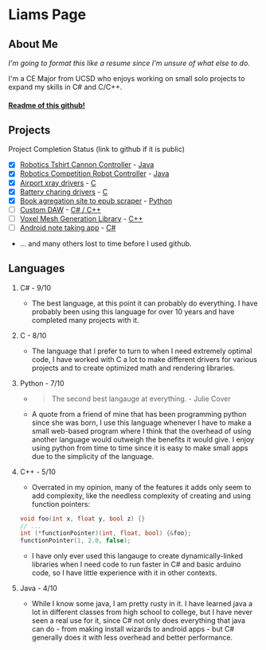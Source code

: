 # Liams Page
## About Me
*I'm going to format this like a resume since I'm unsure of what else to do.* 

I'm a CE Major from UCSD who enjoys working on small solo projects to expand my skills in C# and C/C++.
#### [Readme of this github!](README.md)

## Projects
Project Completion Status (link to github if it is public)
- [x] [Robotics Tshirt Cannon Controller](https://github.com/AlphaKnights/Tshirt-Cannon-2020) - [Java](https://github.com/liamgolly/CSE110-Lab1/blob/main/index.md#languages)
- [x] [Robotics Competition Robot Controller](https://github.com/liamgolly/Robot-Code) - [Java](https://github.com/liamgolly/CSE110-Lab1/blob/main/index.md#languages)
- [x] [Airport xray drivers]() - [C](https://github.com/liamgolly/CSE110-Lab1/blob/main/index.md#languages)
- [x] [Battery charing drivers]() - [C](https://github.com/liamgolly/CSE110-Lab1/blob/main/index.md#languages)
- [x] [Book agregation site to epub scraper]() - [Python](https://github.com/liamgolly/CSE110-Lab1/blob/main/index.md#languages)
- [ ] [Custom DAW](https://github.com/liamgolly/ECE-45-DAW) - [C# / C++](https://github.com/liamgolly/CSE110-Lab1/blob/main/index.md#languages)
- [ ] [Voxel Mesh Generation Library]() - [C++](https://github.com/liamgolly/CSE110-Lab1/blob/main/index.md#languages)
- [ ] [Android note taking app]() - [C#](https://github.com/liamgolly/CSE110-Lab1/blob/main/index.md#languages)
- ... and many others lost to time before I used github.
## Languages

1. C# - 9/10
   - The best language, at this point it can probably do everything. I have probably been using this language for over 10 years and have completed many projects with it.
  
2. C - 8/10
   - The language that I prefer to turn to when I need extremely optimal code, I have worked with C a lot to make different drivers for various projects and to create optimized math and rendering libraries. 
  
3. Python - 7/10
   - >The second best langauge at everything. - Julie Cover
 
   - A quote from a friend of mine that has been programming python since she was born, I use this language whenever I have to make a small web-based program where I think that the overhead of using another language would outweigh the benefits it would give. I enjoy using python from time to time since it is easy to make small apps due to the simplicity of the language.
  
4. C++ - 5/10
   - Overrated in my opinion, many of the features it adds only seem to add complexity, like the needless complexity of creating and using function pointers:
   ```c++
   void foo(int x, float y, bool z) {}
   // ...
   int (*functionPointer)(int, float, bool) {&foo};
   functionPointer(1, 2.0, false);

   ```
   -  I have only ever used this langauge to create dynamically-linked libraries when I need code to run faster in C# and basic arduino code, so I have little experience with it in other contexts.


5. Java - 4/10
   - While I know some java, I am pretty rusty in it. I have learned java a lot in different classes from high school to college, but I have never seen a real use for it, since C# not only does everything that java can do - from making install wizards to android apps - but C# generally does it with less overhead and better performance.

